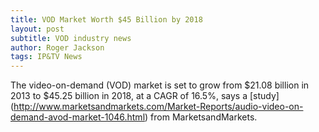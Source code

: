 ```yaml
---
title: VOD Market Worth $45 Billion by 2018
layout: post
subtitle: VOD industry news
author: Roger Jackson
tags: IP&TV News
---
```

The video-on-demand (VOD) market is set to grow from $21.08 billion in 2013 to $45.25 billion in 2018, at a CAGR of 16.5%, says a [study] (http://www.marketsandmarkets.com/Market-Reports/audio-video-on-demand-avod-market-1046.html) from MarketsandMarkets.
